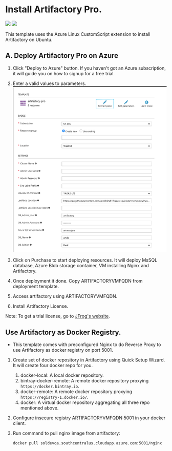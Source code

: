 # Install Artifactory Pro.

<a href="https://portal.azure.com/#create/Microsoft.Template/uri/https%3A%2F%2Fraw.githubusercontent.com%2Fjainishshah17%2Fazure-quickstart-templates%2Fmaster%2Fartifactory-pro%2Fazuredeploy.json" target="_blank"><img src="http://azuredeploy.net/deploybutton.png"/></a>
<a href="http://armviz.io/#/?load=https%3A%2F%2Fraw.githubusercontent.com%2Fjainishshah17%2Fazure-quickstart-templates%2Fmaster%2Fartifactory-pro%2Fazuredeploy.json" target="_blank">
    <img src="http://armviz.io/visualizebutton.png"/>
</a>

This template uses the Azure Linux CustomScript extension to install Artifactory on Ubuntu.

## A. Deploy Artifactory Pro on Azure
1. Click "Deploy to Azure" button. If you haven't got an Azure subscription, it will guide you on how to signup for a free trial.

2. Enter a valid values to parameters.
![screenshot](images/Parameters.png)

3. Click on Purchase to start deploying resources. It will deploy MsSQL database, Azure Blob storage container, VM installing Nginx and Artifactory.

4. Once deployment it done. Copy ARTIFACTORYVMFQDN from deployment template.

5. Access artifactory using ARTIFACTORYVMFQDN. 

6. Install Artifactory License.

Note: To get a trial license, go to [JFrog's website](https://www.jfrog.com/artifactory/free-trial-mesosphere/).


Use Artifactory as Docker Registry.
------
* This template comes with preconfigured Nginx to do Reverse Proxy to use Artifactory as docker registry on port 5001.

1. Create set of docker repository in Artifactory using Quick Setup Wizard.
   It will create four docker repo for you.
   1. docker-local: A local docker repository.
   2. bintray-docker-remote:  A remote docker repository proxying `https://docker.bintray.io`.
   3. docker-remote: A remote docker repository proxying `https://registry-1.docker.io/`.
   4. docker: A virtual docker repository aggregating all three repo mentioned above.

2. Configure insecure registry ARTIFACTORYVMFQDN:5001 in your docker client.

3. Run command to pull nginx image from artifactory:
   ```
   docker pull soldevqa.southcentralus.cloudapp.azure.com:5001/nginx
   ``` 
